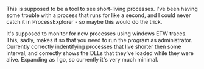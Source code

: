 This is supposed to be a tool to see short-living processes. 
I've been having some trouble with a process that runs for like a second, and I could never catch it in ProcessExplorer - so maybe this would do the trick.

It's supposed to monitor for new processes using windows ETW traces. This, sadly, makes it so that you need to run the program as administrator.
Currently correctly indentifying processes that live shorter then some interval, and correctly shows the DLLs that they've loaded while they were alive.
Expanding as I go, so currently it's very much minimal.
